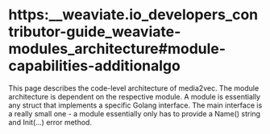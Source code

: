 # https:\_\_weaviate.io_developers_contributor-guide_weaviate-modules_architecture#module-capabilities-additionalgo

This page describes the code-level architecture of media2vec. The module architecture is dependent on the respective module. A module is essentially any struct that implements a specific Golang interface. The main interface is a really small one - a module essentially only has to provide a Name() string and Init(...) error method.
